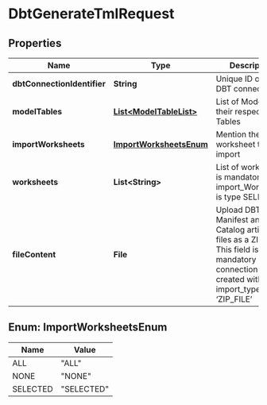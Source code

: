 

# DbtGenerateTmlRequest


## Properties

| Name | Type | Description | Notes |
|------------ | ------------- | ------------- | -------------|
|**dbtConnectionIdentifier** | **String** | Unique ID of the DBT connection. |  |
|**modelTables** | [**List&lt;ModelTableList&gt;**](ModelTableList.md) | List of Models and their respective Tables |  [optional] |
|**importWorksheets** | [**ImportWorksheetsEnum**](#ImportWorksheetsEnum) | Mention the worksheet tmls to import |  |
|**worksheets** | **List&lt;String&gt;** | List of worksheets is mandatory when import_Worksheets is type SELECTED |  [optional] |
|**fileContent** | **File** | Upload DBT Manifest and Catalog artifact files as a ZIP file. This field is mandatory if the connection was created with import_type ‘ZIP_FILE’ |  [optional] |



## Enum: ImportWorksheetsEnum

| Name | Value |
|---- | -----|
| ALL | &quot;ALL&quot; |
| NONE | &quot;NONE&quot; |
| SELECTED | &quot;SELECTED&quot; |



